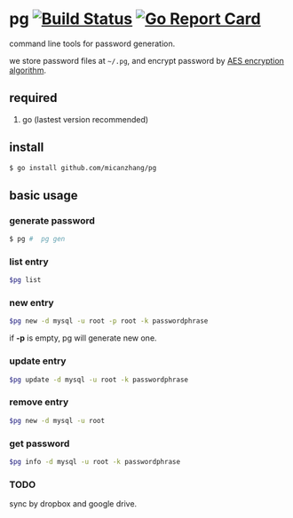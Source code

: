 # pg [![Build Status](https://travis-ci.org/micanzhang/pg.svg?branch=master)](https://travis-ci.org/micanzhang/pg) [![Go Report Card](https://goreportcard.com/badge/github.com/micanzhang/pg)](https://goreportcard.com/report/github.com/micanzhang/pg)

command line tools  for password generation.

we store password files at `~/.pg`, and  encrypt password by [AES encryption algorithm](https://en.wikipedia.org/wiki/Advanced_Encryption_Standard).

## required 

1. go  (lastest version recommended)

## install 

```sh
$ go install github.com/micanzhang/pg
```

## basic usage

### generate password

```sh
$ pg #  pg gen
```

### list entry

```sh
$pg list
```
### new entry 

```sh
$pg new -d mysql -u root -p root -k passwordphrase
```

if **-p** is empty, pg will generate new one.

### update entry 

```sh
$pg update -d mysql -u root -k passwordphrase
```

### remove entry 

```sh
$pg new -d mysql -u root
```
### get  password 

```sh
$pg info -d mysql -u root -k passwordphrase
```

### TODO 

sync by dropbox and google drive.
